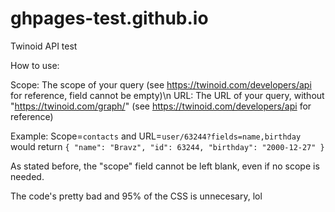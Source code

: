 # ghpages-test.github.io

Twinoid API test

How to use:

Scope: The scope of your query (see https://twinoid.com/developers/api for reference, field cannot be empty)\n
URL: The URL of your query, without "https://twinoid.com/graph/" (see https://twinoid.com/developers/api for reference)

Example: Scope=`contacts` and URL=`user/63244?fields=name,birthday` would return
`{
  "name": "Bravz",
  "id": 63244,
  "birthday": "2000-12-27"
}`

As stated before, the "scope" field cannot be left blank, even if no scope is needed.

The code's pretty bad and 95% of the CSS is unnecesary, lol
